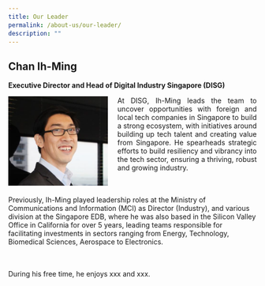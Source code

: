 ```yaml
---
title: Our Leader
permalink: /about-us/our-leader/
description: ""
---
```

## Chan Ih-Ming
**Executive Director and Head of Digital Industry Singapore (DISG)**
<div class="image left">
<img align="left" style="max-width: 40%; padding-right: 20px" alt="ihming2" src="/images/ih-ming2.png">
</div>
<div class="text right">
<p align="justify">At DISG, Ih-Ming leads the team to uncover opportunities with foreign and local tech companies in Singapore to build a strong ecosystem, with initiatives around building up tech talent and creating value from Singapore. He spearheads strategic efforts to build resiliency and vibrancy into the tech sector, ensuring a thriving, robust and growing industry.  

<br><br>Previously, Ih-Ming played leadership roles at the Ministry of Communications and Information (MCI) as Director (Industry), and various division at the Singapore EDB, where he was also based in the Silicon Valley Office in California for over 5 years, leading teams responsible for facilitating investments in sectors ranging from Energy, Technology, Biomedical Sciences, Aerospace to Electronics.    

<br><br>During his free time, he enjoys xxx and xxx.</p>
</div>
